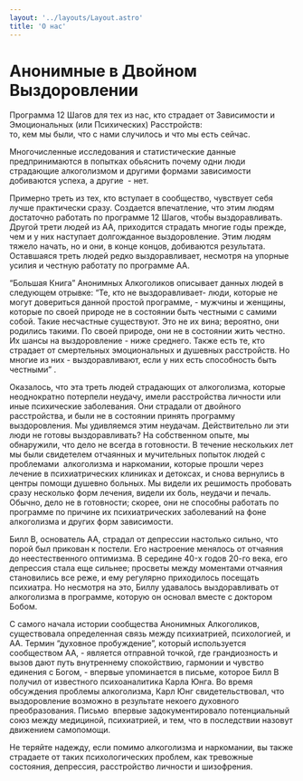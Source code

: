 ```yaml
---
layout: '../layouts/Layout.astro'
title: 'О нас'
---
```


# Анонимные в Двойном Выздоровлении 

Программа 12 Шагов для тех из нас, кто страдает от Зависимости и Эмоциональных (или Психических) Расстройств:   
то, кем мы были, что с нами случилось и что мы есть сейчас.  

Многочисленные исследования и статистические данные предпринимаются в попытках обьяснить почему одни люди страдающие алкоголизмом и другими формами зависимости добиваются успеха, а другие  - нет.

Примерно треть из тех, кто вступает в сообщество, чувствует себя лучше практически сразу. Создается впечатление, что этим людям достаточно работать по программе 12 Шагов, чтобы выздоравливать. Другой трети людей из АА, приходится страдать многие годы прежде, чем и у них наступает долгожданное выздоровление. Этим людям тяжело начать, но и они, в конце концов, добиваются результата. Оставшаяся треть людей редко выздоравливает, несмотря на упорные усилия и честную работату по программе АА.    

“Большая Книга” Анонимных Алкоголиков описывает данных людей в следующем отрывке: “Те, кто не выздоравливает- люди, которые не могут довериться данной простой программе, - мужчины и женщины, которые по своей природе не в состоянии быть честными с самими собой. Такие несчастные существуют. Это не их вина; вероятно, они родились такими. По своей природе, они не в состоянии жить честно.  Их шансы на выздоровление - ниже среднего. Также есть те, кто страдает от смертельных эмоциональных и душевных расстройств. Но многие из них - выздоравливают, если у них есть способность быть честными” . 

Оказалось, что эта треть людей страдающих от алкоголизма, которые неоднократно потерпели неудачу, имели расстройства личности или иные психические заболевания. Они страдали от двойного расстройства, и были не в состоянии принять программу выздоровления.
Мы удивляемся этим неудачам.
 Действительно ли эти люди не готовы выздоравливать? На собственном опыте, мы обнаружили, что дело не всегда в готовности. В течение нескольких лет мы были свидетелем отчаянных и мучительных попыток людей с проблемами  алкоголизма и наркомании, которые прошли через лечение в психиатрических клиниках и детоксах, и снова вернулись в центры помощи душевно больных. Мы видели их решимость пробовать сразу несколько форм лечения, видели их боль, неудачи и печаль. Обычно, дело не в готовности; скорее, они не способны работать по программе по причине их психиатрических заболеваний на фоне алкоголизма и других форм зависимости.   

Билл В, основатель АА, страдал от депрессии настолько сильно, что порой был прикован к постели. Его настроение менялось от отчаяния до неестественного оптимизма. В середине 40-x годов 20-го века, его депрессия стала еще сильнее; просветы между моментами отчаяния становились все реже, и ему регулярно приходилось посещать психиатра. Но несмотря на это, Биллу удавалось выздоравливать от алкоголизма в программе, которую он основал вместе с доктором Бобом.    

С самого начала истории сообщества Анонимных Алкоголиков, существовала определенная связь между психиатрией, психологией, и АА. Термин “духовное пробуждение”, который используется сообществом АА, - является отправной точкой, где грандиозность и вызов дают путь внутреннему спокойствию, гармонии и чувство единения с Богом, - впервые упоминается в письме, которое Билл В получил от известного психоаналитика Карла Юнга. Во время обсуждения проблемы алкоголизма, Карл Юнг свидетельствовал, что выздоровление возможно в результате некоего духовного преобразования. Письмо  впервые задокументировало потенциальный союз между медициной, психиатрией, и тем, что в последствии назовут движением самопомощи.  

Не теряйте надежду, если помимо алкоголизма и наркомании, вы также страдаете от таких психологических проблем, как тревожные состояния, депрессия, расстройство личности и шизофрения.